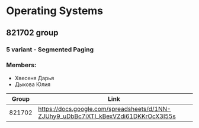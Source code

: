 # Operating Systems


## 821702 group
### 5 variant - Segmented Paging
### Members:
- Хвесеня Дарья
- Дыкова Юлия

| Group | Link |
| - | - |
| 821702 | https://docs.google.com/spreadsheets/d/1NN-ZJUhy9_uDbBc7iXTI_kBexVZdi61DKKrOcX3I55s|
